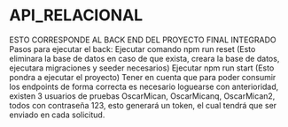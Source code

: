 # API_RELACIONAL
ESTO CORRESPONDE AL BACK END DEL PROYECTO FINAL INTEGRADO
Pasos para ejecutar el back:
Ejecutar comando npm run reset (Esto eliminara la base de datos en caso de que exista, creara la base de datos, ejecutara migraciones y seeder necesarios)
Ejecutar npm run start (Esto pondra a ejecutar el proyecto)
Tener en cuenta que para poder consumir los endpoints de forma correcta es necesario loguearse con anterioridad, existen 3 usuarios de pruebas OscarMican, OscarMicanq, OscarMican2, todos con contraseña 123, esto generará un token, el cual tendrá que ser enviado en cada solicitud.
